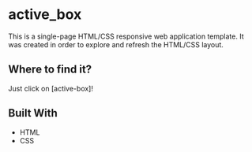 # active_box

This is a single-page HTML/CSS responsive web application template. It was created in order to explore and refresh the HTML/CSS layout.

## Where to find it?

Just click on [active-box]! 

## Built With
<ul>
    <li>HTML</li>
    <li>CSS</li>
</ul>